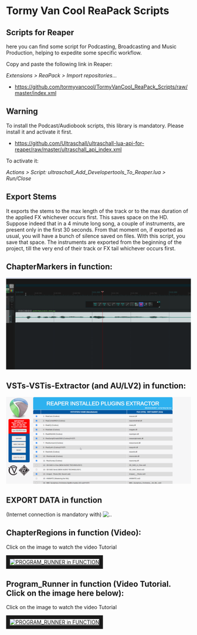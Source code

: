 # Tormy Van Cool ReaPack Scripts

Scripts for Reaper
------------------
here you can find some script for Podcasting, Broadcasting and Music Production, helping to expedite some specific workflow.


Copy and paste the following link in Reaper:

_Extensions > ReaPack > Import repositories..._

* https://github.com/tormyvancool/TormyVanCool_ReaPack_Scripts/raw/master/index.xml



Warning
-------
To install the Podcast/Audiobook scripts, this library is mandatory. Please install it and activate it first.
* https://github.com/Ultraschall/ultraschall-lua-api-for-reaper/raw/master/ultraschall_api_index.xml


To activate it:

_Actions > Script: ultraschall_Add_Developertools_To_Reaper.lua > Run/Close_

Export Stems
-------
It exports the stems to the max length of the track or to the max duration of the applied FX whichever occurs first.
This saves space on the HD.
Suppose indeed that in a 4 minute long song, a couple of instruments, are present only in the first 30 seconds.
From that moment on, if exported as usual, you will have a bunch of silence saved on files.
With this script, you save that space.
The instruments are exported from the beginning of the project, till the very end of their track or FX tail whichever occurs first.


ChapterMarkers in function:
-------
![..](Chapters.gif)


VSTs-VSTis-Extractor (and AU/LV2) in function:
-------
![..](VSTs-VSTis-INSTALLED_EXTRACTOR_2.2.gif)


EXPORT DATA in function
-------
(Internet connection is mandatory with)
![..](EXPORT_DATA_DEMO_2.3.gif)




ChapterRegions in function (Video):
-------
Click on the image to watch the video Tutorial

<a href="http://www.youtube.com/watch?feature=player_embedded&v=ZimOjRRKTzM
" target="_blank"><img src="http://img.youtube.com/vi/ZimOjRRKTzM/maxresdefault.jpg" 
alt="PROGRAM_RUNNER in FUNCTION" width="560" height="315" border="10" /></a>



Program_Runner in function (Video Tutorial. Click on the image here below):
-------
Click on the image to watch the video Tutorial

<a href="http://www.youtube.com/watch?feature=player_embedded&v=GzpWgQH7ZEs
" target="_blank"><img src="http://img.youtube.com/vi/GzpWgQH7ZEs/maxresdefault.jpg" 
alt="PROGRAM_RUNNER in FUNCTION" width="560" height="315" border="10" /></a>


